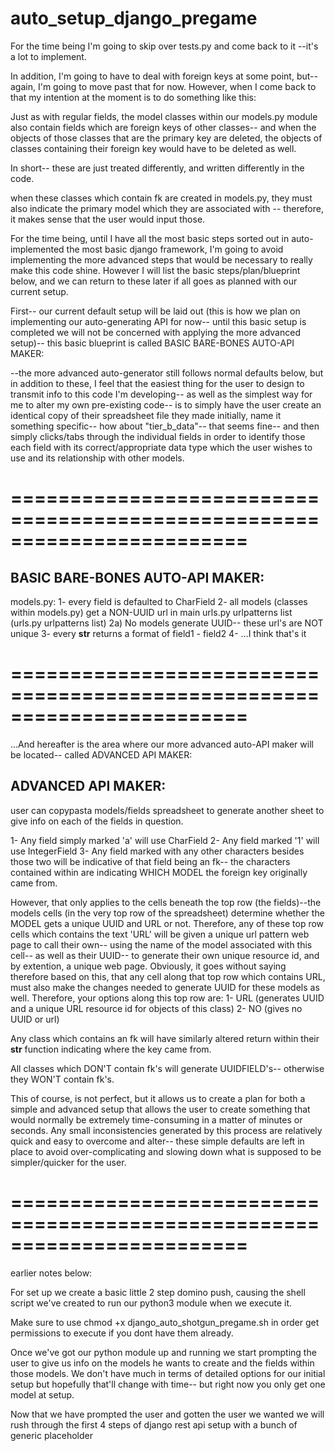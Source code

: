 # auto_setup_django_pregame

For the time being I'm going to skip over tests.py and come back to it
--it's a lot to implement.

In addition, I'm going to have to deal with foreign keys at some point,
but-- again, I'm going to move past that for now.  However, when I come
back to that my intention at the moment is to do something like this:

Just as with regular fields, the model classes within our models.py module also contain fields which are foreign keys of other classes-- and when the objects of those classes that are the primary key are deleted, the objects of classes containing their foreign key would have to be deleted as well.

In short-- these are just treated differently, and written differently in the code.

when these classes which contain fk are created in models.py, they must also indicate the primary model which they are associated with
-- therefore, it makes sense that the user would input those.

For the time being, until I have all the most basic steps sorted out in auto-implemented the most basic django framework, I'm going to avoid implementing the more advanced steps that would be necessary to really make this code shine.  However I will list the basic steps/plan/blueprint below, and we can return to these later if all goes as planned with our current setup.  


First-- our current default setup will be laid out (this is how we plan on implementing our auto-generating API for now-- until this basic setup is completed we will not be concerned with applying the more advanced setup)-- this basic blueprint is called BASIC BARE-BONES AUTO-API MAKER:

--the more advanced auto-generator still follows normal defaults below, but in addition to these, I feel that the easiest thing for the user to design to transmit info to this code I'm developing-- as well as the simplest way for me to alter my own pre-existing code-- is to simply have the user create an identical copy of their spreadsheet file they made initially, name it something specific-- how about "tier_b_data"-- that seems fine-- and then simply clicks/tabs through the individual fields in order to identify those each field with its correct/appropriate data type which the user wishes to use and its relationship with other models.

========================================================================
========================================================================
BASIC BARE-BONES AUTO-API MAKER:
------------------------------

models.py:
1- every field is defaulted to CharField
2- all models (classes within models.py) get a NON-UUID url in main urls.py urlpatterns list (urls.py urlpatterns list)
  2a) No models generate UUID-- these url's are NOT unique
3- every __str__ returns a format of field1 - field2
4- ...I think that's it

========================================================================
========================================================================

...And hereafter is the area where our more advanced auto-API maker will be located-- called ADVANCED API MAKER:

ADVANCED API MAKER:
------------------------------

user can copypasta models/fields spreadsheet to generate another sheet to give info on each of the fields in question.

1- Any field simply marked 'a' will use CharField
2- Any field marked '1' will use IntegerField
3- Any field marked with any other characters besides those two will be indicative of that field being an fk-- the characters contained within are indicating WHICH MODEL the foreign key originally came from.


However, that only applies to the cells beneath the top row (the fields)--the models cells (in the very top row of the spreadsheet) determine whether the MODEL gets a unique UUID and URL or not.  Therefore, any of these top row cells which contains the text 'URL' will be given a unique url pattern web page to call their own-- using the name of the model associated with this cell-- as well as their UUID-- to generate their own unique resource id, and by extention, a unique web page.  Obviously, it goes without saying therefore based on this, that any cell along that top row which contains URL, must also make the changes needed to generate UUID for these models as well.  Therefore, your options along this top row are:
1- URL (generates UUID and a unique URL resource id for objects of this class)
2- NO (gives no UUID or url)


Any class which contains an fk will have similarly altered return within their __str__ function indicating where the key came from.

All classes which DON'T contain fk's will generate UUIDFIELD's-- otherwise they WON'T contain fk's.

This of course, is not perfect, but it allows us to create a plan for both a simple and advanced setup that allows the user to create something that would normally be extremely time-consuming in a matter of minutes or seconds.  Any small inconsistencies generated by this process are relatively quick and easy to overcome and alter-- these simple defaults are left in place to avoid over-complicating and slowing down what is supposed to be simpler/quicker for the user.

========================================================================
========================================================================














earlier notes below:




For set up we create a basic little 2 step domino push, causing the shell script we've
created to run our python3 module when we execute it.

Make sure to use chmod +x django_auto_shotgun_pregame.sh in order get permissions
to execute if you dont have them already.



Once we've got our python module up and running we start prompting the user to give us
info on the models he wants to create and the fields within those models.  We don't have
much in terms of detailed options for our initial setup but hopefully that'll change with
time-- but right now you only get one model at setup.


Now that we have prompted the user and gotten the user we wanted we will rush
through the first 4 steps of django rest api setup with a bunch of generic
placeholder
